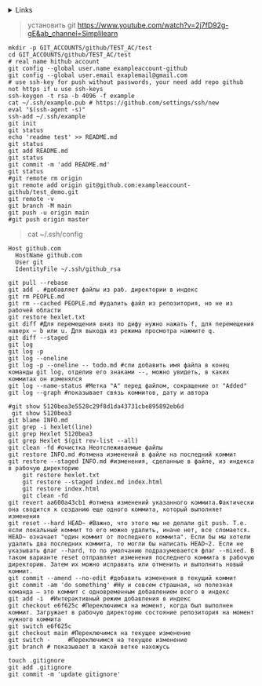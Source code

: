 
<d>
  <details>
    <summary> Links </summary>

# Links

[cheatshhet](https://about.gitlab.com/images/press/git-cheat-sheet.pdf)

[соглашение о коммитах](https://www.conventionalcommits.org/ru/v1.0.0/)

[Обнаружение ошибок с помощью Git](https://git-scm.com/book/ru/v2/%D0%98%D0%BD%D1%81%D1%82%D1%80%D1%83%D0%BC%D0%B5%D0%BD%D1%82%D1%8B-Git-%D0%9E%D0%B1%D0%BD%D0%B0%D1%80%D1%83%D0%B6%D0%B5%D0%BD%D0%B8%D0%B5-%D0%BE%D1%88%D0%B8%D0%B1%D0%BE%D0%BA-%D1%81-%D0%BF%D0%BE%D0%BC%D0%BE%D1%89%D1%8C%D1%8E-Git)

[Интерактивное индексирование](https://git-scm.com/book/ru/v2/%D0%98%D0%BD%D1%81%D1%82%D1%80%D1%83%D0%BC%D0%B5%D0%BD%D1%82%D1%8B-Git-%D0%98%D0%BD%D1%82%D0%B5%D1%80%D0%B0%D0%BA%D1%82%D0%B8%D0%B2%D0%BD%D0%BE%D0%B5-%D0%B8%D0%BD%D0%B4%D0%B5%D0%BA%D1%81%D0%B8%D1%80%D0%BE%D0%B2%D0%B0%D0%BD%D0%B8%D0%B5)

[правильно составлять описания коммитов](https://ru.hexlet.io/blog/posts/git-commit-message)

[Ветки в GIT](https://learngitbranching.js.org/?locale=ru_RU)

[gitignore](https://github.com/Hexlet/hexlet-cv/blob/main/.gitignore)

[Коллекция полезных gitignore для всех ситуаций](https://github.com/github/gitignore)

[реккомендации gitignore](https://www.atlassian.com/ru/git/tutorials/saving-changes/gitignore)

[git stash](https://git-scm.com/book/ru/v2/%D0%98%D0%BD%D1%81%D1%82%D1%80%D1%83%D0%BC%D0%B5%D0%BD%D1%82%D1%8B-Git-%D0%9F%D1%80%D0%B8%D0%BF%D1%80%D1%8F%D1%82%D1%8B%D0%B2%D0%B0%D0%BD%D0%B8%D0%B5-%D0%B8-%D0%BE%D1%87%D0%B8%D1%81%D1%82%D0%BA%D0%B0)

[]()


</details>
</d>

> установить git https://www.youtube.com/watch?v=2j7fD92g-gE&ab_channel=Simplilearn


```nginx
mkdir -p GIT_ACCOUNTS/github/TEST_AC/test
cd GIT_ACCOUNTS/github/TEST_AC/test
# real name hithub account
git config --global user.name exampleaccount-github
git config --global user.email exaplemail@gmail.com
# use ssh-key for push without passwords, your need add repo github not https if u use ssh-keys
ssh-keygen -t rsa -b 4096 -f example
cat ~/.ssh/example.pub # https://github.com/settings/ssh/new
eval "$(ssh-agent -s)"
ssh-add ~/.ssh/example
git init
git status
echo 'readme test' >> README.md
git status
git add README.md
git status
git commit -m 'add README.md'
git status
#git remote rm origin
git remote add origin git@github.com:exampleaccount-github/test_demo.git
git remote -v
git branch -M main
git push -u origin main
#git push origin master
```
> cat ~/.ssh/config
```
Host github.com
  HostName github.com
  User git
  IdentityFile ~/.ssh/github_rsa
```

```nginx
git pull --rebase
git add . #добавляет файлы из раб. директории в индекс
git rm PEOPLE.md
git rm --cached PEOPLE.md #удалить файл из репозитория, но не из рабочей области
git restore hexlet.txt
git diff #Для перемещения вниз по дифу нужно нажать f, для перемещения наверх — b или u. Для выхода из режима просмотра нажмите q.
git diff --staged
git log
git log -p
git log --oneline
git log -p --oneline -- todo.md #сли добавить имя файла в конец команды git log, отделив его знаками --, можно увидеть, в каких коммитах он изменялся
git log --name-status #Метка "A" перед файлом, сокращение от "Added"
git log --graph #показывает связь коммитов, дату и автора

#git show 5120bea3e5528c29f8d1da43731cbe895892eb6d
 git show 5120bea3
git blame INFO.md
git grep -i hexlet(line)
git grep Hexlet 5120bea3
git grep Hexlet $(git rev-list --all)
git clean -fd #очистка Неотслеживаемые файлы
git restore INFO.md #отмена изменений в файле на последний коммит
git restore --staged INFO.md #изменения, сделанные в файле, из индекса в рабочую директорию
    git restore hexlet.txt
    git restore --staged index.md index.html
    git restore index.html
    git clean -fd
git revert aa600a43cb1 #отмена изменений указанного коммита.Фактически она сводится к созданию еще одного коммита, который выполняет изменения
git reset --hard HEAD~ #Важно, что этого мы не делали git push. Т.е. если локальный коммит то его можно удалить, иначе нет, все сломается. HEAD~ означает "один коммит от последнего коммита". Если бы мы хотели удалить два последних коммита, то могли бы написать HEAD~2. Если не указывать флаг --hard, то по умолчанию подразумевается флаг --mixed. В таком варианте reset отправляет изменения последнего коммита в рабочую директорию. Затем их можно исправить или отменить и выполнить новый коммит.
git commit --amend --no-edit #добавить изменения в текущий коммит
git commit -am 'do something' #Ну и совсем страшная, но полезная команда — это коммит с одновременным добавлением всего в индекс
git add -i  #Интерактивный режим добавления в индекс
git checkout e6f625c #Переключимся на момент, когда был выполнен коммит. Загружает в рабочую директорию состояние репозитория на момент нужного коммита
git switch e6f625c
git checkout main #Переключимся на текущее изменение
git switch -     #Переключимся на текущее изменение
git branch # показывает в какой ветке нахожусь

touch .gitignore
git add .gitignore
git commit -m 'update gitignore'

```


```
